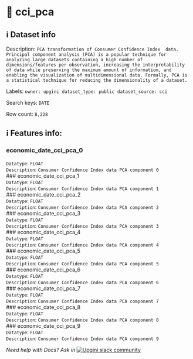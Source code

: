 # 📖 cci_pca 
## ℹ️ Dataset info 
Description: `PCA transformation of Consumer Confidence Index  data. Principal component analysis (PCA) is a popular technique for analyzing large datasets containing a high number of dimensions/features per observation, increasing the interpretability of data while preserving the maximum amount of information, and enabling the visualization of multidimensional data. Formally, PCA is a statistical technique for reducing the dimensionality of a dataset.` 

Labels: ` owner: upgini ` &nbsp;` dataset_type: public ` &nbsp;` dataset_source: cci ` &nbsp;

Search keys: 
` DATE ` &nbsp;

Row count: `8,228` 

## ℹ️ Features info:
### economic_date_cci_pca_0 <br/>
`Datatype`: `FLOAT` <br/>
`Description`: `Consumer Confidence Index data PCA component 0` <br/>### economic_date_cci_pca_1 <br/>
`Datatype`: `FLOAT` <br/>
`Description`: `Consumer Confidence Index data PCA component 1` <br/>### economic_date_cci_pca_2 <br/>
`Datatype`: `FLOAT` <br/>
`Description`: `Consumer Confidence Index data PCA component 2` <br/>### economic_date_cci_pca_3 <br/>
`Datatype`: `FLOAT` <br/>
`Description`: `Consumer Confidence Index data PCA component 3` <br/>### economic_date_cci_pca_4 <br/>
`Datatype`: `FLOAT` <br/>
`Description`: `Consumer Confidence Index data PCA component 4` <br/>### economic_date_cci_pca_5 <br/>
`Datatype`: `FLOAT` <br/>
`Description`: `Consumer Confidence Index data PCA component 5` <br/>### economic_date_cci_pca_6 <br/>
`Datatype`: `FLOAT` <br/>
`Description`: `Consumer Confidence Index data PCA component 6` <br/>### economic_date_cci_pca_7 <br/>
`Datatype`: `FLOAT` <br/>
`Description`: `Consumer Confidence Index data PCA component 7` <br/>### economic_date_cci_pca_8 <br/>
`Datatype`: `FLOAT` <br/>
`Description`: `Consumer Confidence Index data PCA component 8` <br/>### economic_date_cci_pca_9 <br/>
`Datatype`: `FLOAT` <br/>
`Description`: `Consumer Confidence Index data PCA component 9` <br/>


_Need help with Docs? Ask in_ <a href="https://4mlg.short.gy/join-upgini-community"><img alt="Upgini slack community" src="https://img.shields.io/badge/slack-@upgini-orange.svg?logo=slack"></a>